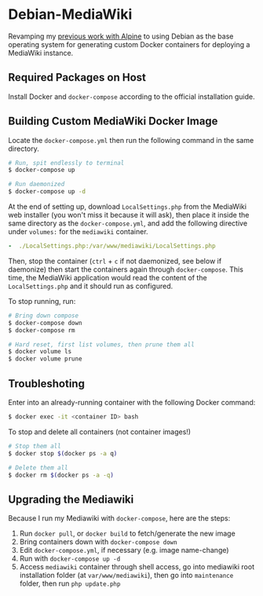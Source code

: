 # Debian-MediaWiki

Revamping my [previous work with Alpine](https://github.com/aixnr/alpine-mediawiki) to using Debian as the base operating system for generating custom Docker containers for deploying a MediaWiki instance.

## Required Packages on Host

Install Docker and `docker-compose` according to the official installation guide.

## Building Custom MediaWiki Docker Image

Locate the `docker-compose.yml` then run the following command in the same directory.

```bash
# Run, spit endlessly to terminal
$ docker-compose up

# Run daemonized
$ docker-compose up -d
```

At the end of setting up, download `LocalSettings.php` from the MediaWiki web installer (you won't miss it because it will ask), then place it inside the same directory as the `docker-compose.yml`, and add the following directive under `volumes:` for the `mediawiki` container.

```yml
-  ./LocalSettings.php:/var/www/mediawiki/LocalSettings.php
```

Then, stop the container (`ctrl` + `c` if not daemonized, see below if daemonize) then start the containers again through `docker-compose`. This time, the MediaWiki application would read the content of the `LocalSettings.php` and it should run as configured.

To stop running, run:

```bash
# Bring down compose
$ docker-compose down
$ docker-compose rm

# Hard reset, first list volumes, then prune them all
$ docker volume ls 
$ docker volume prune
```

## Troubleshoting

Enter into an already-running container with the following Docker command:

```bash
$ docker exec -it <container ID> bash
```

To stop and delete all containers (not container images!)

```bash
# Stop them all
$ docker stop $(docker ps -a q)

# Delete them all
$ docker rm $(docker ps -a -q)
```

## Upgrading the Mediawiki

Because I run my Mediawiki with `docker-compose`, here are the steps:

1. Run `docker pull`, or `docker build` to fetch/generate the new image
2. Bring containers down with `docker-compose down`
3. Edit `docker-compose.yml`, if necessary (e.g. image name-change)
4. Run with `docker-compose up -d`
5. Access `mediawiki` container through shell access, go into mediawiki root installation folder (at `var/www/mediawiki`), then go into `maintenance` folder, then run `php update.php`
